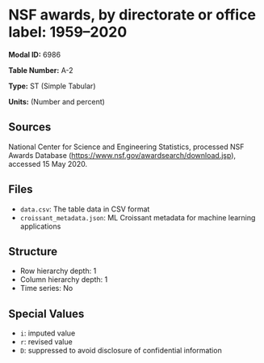# NSF awards, by directorate or office label: 1959–2020

**Modal ID:** 6986

**Table Number:** A-2

**Type:** ST (Simple Tabular)

**Units:** (Number and percent)

## Sources

National Center for Science and Engineering Statistics, processed NSF Awards Database (https://www.nsf.gov/awardsearch/download.jsp), accessed 15 May 2020.

## Files

- `data.csv`: The table data in CSV format
- `croissant_metadata.json`: ML Croissant metadata for machine learning applications

## Structure

- Row hierarchy depth: 1
- Column hierarchy depth: 1
- Time series: No

## Special Values

- `i`: imputed value
- `r`: revised value
- `D`: suppressed to avoid disclosure of confidential information
